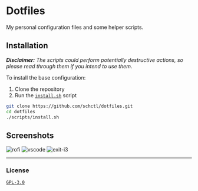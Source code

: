 # Dotfiles

My personal configuration files and some helper scripts.

## Installation

***Disclaimer:** The scripts could perform potentially destructive actions, so please read through them
if you intend to use them.*

To install the base configuration:

1. Clone the repository
2. Run the [`install.sh`] script

```sh
git clone https://github.com/schctl/dotfiles.git
cd dotfiles
./scripts/install.sh
```

## Screenshots

![rofi](https://i.imgur.com/PCOuKR2.png)
![vscode](https://i.imgur.com/H9QAETv.png)
![exit-i3](https://i.imgur.com/lntX40H.png)

---

### License

[`GPL-3.0`]

[`install.sh`]: scripts/install.sh
[`GPL-3.0`]: ./LICENSE
